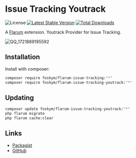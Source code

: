 # Issue Tracking Youtrack

![License](https://img.shields.io/badge/license-MIT-blue.svg) [![Latest Stable Version](https://img.shields.io/packagist/v/foskym/flarum-issue-tracking-youtrack.svg)](https://packagist.org/packages/foskym/flarum-issue-tracking-youtrack) [![Total Downloads](https://img.shields.io/packagist/dt/foskym/flarum-issue-tracking-youtrack.svg)](https://packagist.org/packages/foskym/flarum-issue-tracking-youtrack)

A [Flarum](http://flarum.org) extension. Youtrack Provider for Issue Tracking.

![QQ_1721889195592](https://github.com/user-attachments/assets/06f3ef50-5a7d-4b2d-bce5-76c74977dcb6)


## Installation

Install with composer:

```sh
composer require foskym/flarum-issue-tracking:"*"
composer require foskym/flarum-issue-tracking-youtrack:"*"
```

## Updating

```sh
composer update foskym/flarum-issue-tracking-youtrack:"*"
php flarum migrate
php flarum cache:clear
```

## Links

- [Packagist](https://packagist.org/packages/foskym/flarum-issue-tracking-youtrack)
- [GitHub](https://github.com/foskym/flarum-issue-tracking-youtrack)
